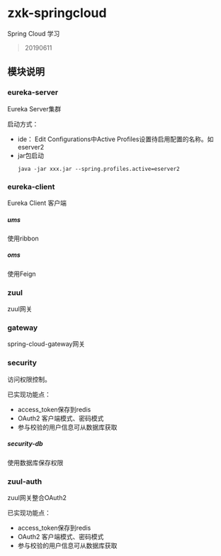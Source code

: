 # zxk-springcloud
Spring Cloud 学习

> 20190611

## 模块说明

### eureka-server  
Eureka Server集群

启动方式：
- ide： Edit Configurations中Active Profiles设置待启用配置的名称。如 eserver2
- jar包启动
    ```
    java -jar xxx.jar --spring.profiles.active=eserver2
    ```

### eureka-client
Eureka Client 客户端

##### ums
使用ribbon

##### oms
使用Feign

### zuul
zuul网关

### gateway
spring-cloud-gateway网关

### security 
访问权限控制。

已实现功能点：
- access_token保存到redis
- OAuth2 客户端模式、密码模式
- 参与校验的用户信息可从数据库获取

##### security-db
使用数据库保存权限

### zuul-auth
zuul网关整合OAuth2

已实现功能点：
- access_token保存到redis
- OAuth2 客户端模式、密码模式
- 参与校验的用户信息可从数据库获取